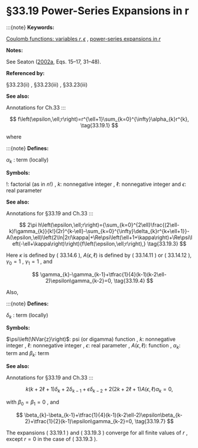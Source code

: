 # §33.19 Power-Series Expansions in r

:::{note}
**Keywords:**

[Coulomb functions: variables $r,\epsilon$](http://dlmf.nist.gov/search/search?q=Coulomb%20functions%3A%20variables%20r%2C%CF%B5) , [power-series expansions in $r$](http://dlmf.nist.gov/search/search?q=power-series%20expansions%20in%20r)

**Notes:**

See Seaton ([2002a](./bib/S.html#bib2034 "Coulomb functions for attractive and repulsive potentials and for positive and negative energies"), Eqs. 15–17, 31–48).

**Referenced by:**

§33.23(ii) , §33.23(iii) , §33.23(iii)

**See also:**

Annotations for Ch.33
:::


<a id="E1"></a>
$$
f\left(\epsilon,\ell;r\right)=r^{\ell+1}\sum_{k=0}^{\infty}\alpha_{k}r^{k}, \tag{33.19.1}
$$

where

:::{note}
**Defines:**

$\alpha_{k}$ : term (locally)

**Symbols:**

$!$: factorial (as in $n!$) , $k$: nonnegative integer , $\ell$: nonnegative integer and $\epsilon$: real parameter

**See also:**

Annotations for §33.19 and Ch.33
:::


<a id="E3"></a>
$$
2\pi h\left(\epsilon,\ell;r\right)={\sum_{k=0}^{2\ell}\frac{(2\ell-k)!\gamma_{k}}{k!}(2r)^{k-\ell}-\sum_{k=0}^{\infty}\delta_{k}r^{k+\ell+1}}-A(\epsilon,\ell)\left(2\ln|2r/\kappa|+\Re\psi\left(\ell+1+\kappa\right)+\Re\psi\left(-\ell+\kappa\right)\right){f\left(\epsilon,\ell;r\right),} \tag{33.19.3}
$$

Here $\kappa$ is defined by ( 33.14.6 ), $A(\epsilon,\ell)$ is defined by ( 33.14.11 ) or ( 33.14.12 ), $\gamma_{0}=1$ , $\gamma_{1}=1$ , and


<a id="E4"></a>
$$
\gamma_{k}-\gamma_{k-1}+\tfrac{1}{4}(k-1)(k-2\ell-2)\epsilon\gamma_{k-2}=0, \tag{33.19.4}
$$

Also,

:::{note}
**Defines:**

$\delta_{k}$ : term (locally)

**Symbols:**

$\psi\left(\NVar{z}\right)$: psi (or digamma) function , $k$: nonnegative integer , $\ell$: nonnegative integer , $\epsilon$: real parameter , $A(\epsilon,\ell)$: function , $\alpha_{k}$: term and $\beta_{k}$: term

**See also:**

Annotations for §33.19 and Ch.33
:::


<a id="E6"></a>
$$
k(k+2\ell+1)\delta_{k}+2\delta_{k-1}+\epsilon\delta_{k-2}+2(2k+2\ell+1)A(\epsilon,\ell)\alpha_{k}=0, \tag{33.19.6}
$$

with $\beta_{0}=\beta_{1}=0$ , and


<a id="E7"></a>
$$
\beta_{k}-\beta_{k-1}+\tfrac{1}{4}(k-1)(k-2\ell-2)\epsilon\beta_{k-2}+\tfrac{1}{2}(k-1)\epsilon\gamma_{k-2}=0, \tag{33.19.7}
$$

The expansions ( 33.19.1 ) and ( 33.19.3 ) converge for all finite values of $r$ , except $r=0$ in the case of ( 33.19.3 ).
